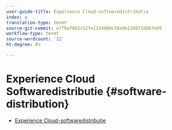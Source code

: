 ```yaml
---
user-guide-title: Experience Cloud-softwaredistributie
index: y
translation-type: tm+mt
source-git-commit: e7f6af8b2c52fe1154900c58a9b13d972d087e89
workflow-type: tm+mt
source-wordcount: '12'
ht-degree: 0%

---
```



# Experience Cloud Softwaredistributie {#software-distribution}

+ [Experience Cloud-softwaredistributie](home.md)
